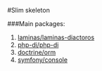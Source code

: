 #Slim skeleton

###Main packages:
1. [laminas/laminas-diactoros](https://docs.laminas.dev/laminas-diactoros/)
2. [php-di/php-di](https://php-di.org/doc/)
3. [doctrine/orm](https://www.doctrine-project.org/projects/doctrine-orm/en/2.8/index.html)
4. [symfony/console](https://symfony.com/doc/current/components/console.html)